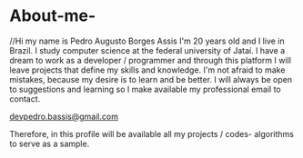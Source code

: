 # About-me-
//Hi my name is Pedro Augusto Borges Assis
I'm 20 years old and I live in Brazil. I study computer science at the federal university of Jataí.
I have a dream to work as a developer / programmer and through this platform I will leave projects that define my skills and knowledge.
I'm not afraid to make mistakes, because my desire is to learn and be better.
I will always be open to suggestions and learning so I make available my professional email to contact.


devpedro.bassis@gmail.com 


Therefore, in this profile will be available all my projects / codes- algorithms to serve as a sample.
